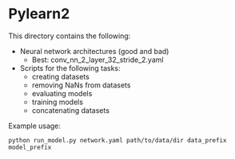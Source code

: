 Pylearn2
========

This directory contains the following:

- Neural network architectures (good and bad)
  - Best: conv\_nn\_2\_layer\_32\_stride\_2.yaml
- Scripts for the following tasks:
  - creating datasets
  - removing NaNs from datasets
  - evaluating models
  - training models
  - concatenating datasets

Example usage:

    python run_model.py network.yaml path/to/data/dir data_prefix model_prefix
